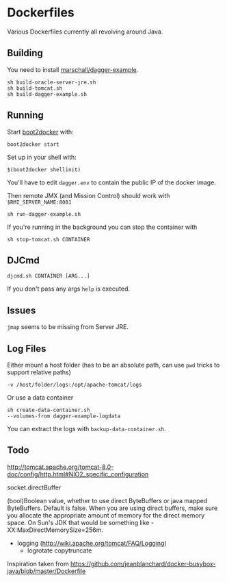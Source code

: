 Dockerfiles
===========

Various Dockerfiles currently all revolving around Java.

Building
--------

You need to install [marschall/dagger-example](https://github.com/marschall/dagger-example).

    sh build-oracle-server-jre.sh
    sh build-tomcat.sh
    sh build-dagger-example.sh

Running
-------

Start [boot2docker](http://boot2docker.io/) with:

    boot2docker start

Set up in your shell with:

    $(boot2docker shellinit)

You'll have to edit `dagger.env` to contain the public IP of the docker image.

Then remote JMX (and Mission Control) should work with `$RMI_SERVER_NAME:8081`

    sh run-dagger-example.sh

If you're running in the background you can stop the container with

    sh stop-tomcat.sh CONTAINER


DJCmd
-----

    djcmd.sh CONTAINER [ARG...]

If you don't pass any args `help` is executed.

Issues
------

`jmap` seems to be missing from Server JRE.

Log Files
---------

Either mount a host folder (has to be an absolute path, can use `pwd` tricks to support relative paths)

    -v /host/folder/logs:/opt/apache-tomcat/logs

Or use a data container

    sh create-data-container.sh
    --volumes-from dagger-example-logdata

You can extract the logs with `backup-data-container.sh`.

Todo
----
http://tomcat.apache.org/tomcat-8.0-doc/config/http.html#NIO2_specific_configuration

socket.directBuffer

(bool)Boolean value, whether to use direct ByteBuffers or java mapped ByteBuffers. Default is false.
When you are using direct buffers, make sure you allocate the appropriate amount of memory for the direct memory space. On Sun's JDK that would be something like -XX:MaxDirectMemorySize=256m. 

- logging (http://wiki.apache.org/tomcat/FAQ/Logging)
  - logrotate copytruncate

Inspiration taken from
https://github.com/jeanblanchard/docker-busybox-java/blob/master/Dockerfile

